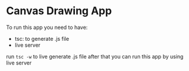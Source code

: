 # Canvas Drawing App

To run this app you need to have:

-   tsc: to generate .js file
-   live server

run `tsc -w` to live generate .js file after that you can run this app by using live server
